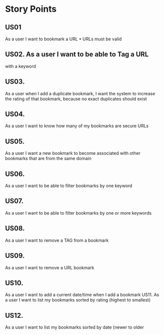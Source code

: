 
# Story Points

## US01 
As a user I want to bookmark a URL
• URLs must be valid

## US02. As a user I want to be able to Tag a URL
with a keyword

## US03. 
As a user when I add a duplicate
bookmark, I want the system to increase the
rating of that bookmark, because no exact
duplicates should exist

## US04. 
As a user I want to know how many of my
bookmarks are secure URLs

## US05. 
As a user I want a new bookmark to
become associated with other bookmarks that
are from the same domain

## US06. 
As a user I want to be able to filter
bookmarks by one keyword

## US07. 
As a user I want to be able to filter
bookmarks by one or more keywords

## US08. 
As a user I want to remove a TAG from a
bookmark

## US09. 
As a user I want to remove a URL
bookmark

## US10. 
As a user I want to add a current
date/time when I add a bookmark US11. As a user I want to list my bookmarks
sorted by rating (highest to smallest)

## US12. 
As a user I want to list my bookmarks
sorted by date (newer to older
